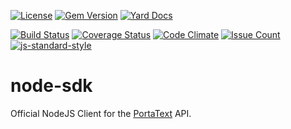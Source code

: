 [![License](http://img.shields.io/badge/license-APACHE2-blue.svg)](http://img.shields.io/badge/license-APACHE2-blue.svg)
[![Gem Version](https://badge.fury.io/rb/portatext.svg)](https://badge.fury.io/rb/portatext)
[![Yard Docs](http://img.shields.io/badge/yard-docs-blue.svg)](http://www.rubydoc.info/github/portatext/ruby-sdk/1.0.0)

[![Build Status](https://travis-ci.org/PortaText/node-sdk.svg)](https://travis-ci.org/PortaText/node-sdk)
[![Coverage Status](https://coveralls.io/repos/PortaText/node-sdk/badge.svg?branch=master&service=github)](https://coveralls.io/github/PortaText/node-sdk?branch=master)
[![Code Climate](https://codeclimate.com/github/PortaText/node-sdk/badges/gpa.svg)](https://codeclimate.com/github/PortaText/node-sdk)
[![Issue Count](https://codeclimate.com/github/PortaText/node-sdk/badges/issue_count.svg)](https://codeclimate.com/github/PortaText/node-sdk)
[![js-standard-style](https://img.shields.io/badge/code%20style-standard-brightgreen.svg?style=flat)](https://github.com/feross/standard)

# node-sdk
Official NodeJS Client for the [PortaText](https://www.portatext.com/) API.

